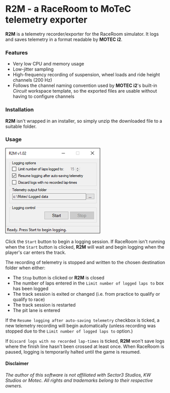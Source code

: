 # R2M - a RaceRoom to MoTeC telemetry exporter

**R2M** is a telemetry recorder/exporter for the RaceRoom simulator. It logs and saves telemetry in a format readable by **MOTEC i2**.

### Features
 - Very low CPU and memory usage
 - Low-jitter sampling
 - High-frequency recording of suspension, wheel loads and ride height channels (200 Hz)
 - Follows the channel naming convention used by **MOTEC i2**'s built-in _Circuit_ workspace template, so the exported files are usable without having to configure channels

### Installation
**R2M** isn't wrapped in an installer, so simply unzip the downloaded file to a suitable folder.

### Usage
![User interface](https://github.com/KrisP69/R2M/blob/main/R2M_UI.PNG)

Click the `Start` button to begin a logging session. If RaceRoom isn't running when the `Start` button is clicked, **R2M** will wait and begin logging when the player's car enters the track. 

The recording of telemetry is stopped and written to the chosen destination folder when either:

- The `Stop` button is clicked or **R2M** is closed
- The number of laps entered in the `Limit number of logged laps to` box has been logged
- The track session is exited or changed (i.e. from practice to qualify or qualify to race)
- The track session is restarted
- The pit lane is entered 

If the `Resume logging after auto-saving telemetry` checkbox is ticked, a new telemetry recording will begin automatically (unless recording was stopped due to the `Limit number of logged laps to` option.)

If `Discard logs with no recorded lap-times` is ticked, **R2M** won't save logs where the finish line hasn't been crossed at least once.
When RaceRoom is paused, logging is temporarily halted until the game is resumed.   
 
#### Disclaimer
*The author of this software is not affiliated with Sector3 Studios, KW Studios or Motec. All rights and trademarks belong to their respective owners.*
